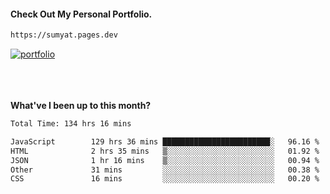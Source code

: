 #### Check Out My Personal Portfolio.
````bash
https://sumyat.pages.dev
````

<a href='https://sumyat.pages.dev/'>
    <img src='https://user-images.githubusercontent.com/108873224/211860821-15c31441-8db7-4fb7-8537-28a0c11e9408.png' alt='portfolio' align='center' />
</a>


<br />
<br />


<br />
<br />

**What've I been up to this month?**

<!--START_SECTION:waka-->

```txt
Total Time: 134 hrs 16 mins

JavaScript        129 hrs 36 mins ████████████████████████░   96.16 %
HTML              2 hrs 35 mins   ▒░░░░░░░░░░░░░░░░░░░░░░░░   01.92 %
JSON              1 hr 16 mins    ▒░░░░░░░░░░░░░░░░░░░░░░░░   00.94 %
Other             31 mins         ░░░░░░░░░░░░░░░░░░░░░░░░░   00.38 %
CSS               16 mins         ░░░░░░░░░░░░░░░░░░░░░░░░░   00.20 %
```

<!--END_SECTION:waka-->




